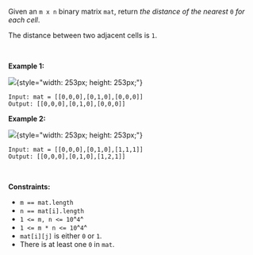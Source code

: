 Given an `m x n` binary matrix `mat`, return *the distance of the
nearest* `0` *for each cell*.

The distance between two adjacent cells is `1`.

 

**Example 1:**

![](https://assets.leetcode.com/uploads/2021/04/24/01-1-grid.jpg){style="width: 253px; height: 253px;"}

    Input: mat = [[0,0,0],[0,1,0],[0,0,0]]
    Output: [[0,0,0],[0,1,0],[0,0,0]]

**Example 2:**

![](https://assets.leetcode.com/uploads/2021/04/24/01-2-grid.jpg){style="width: 253px; height: 253px;"}

    Input: mat = [[0,0,0],[0,1,0],[1,1,1]]
    Output: [[0,0,0],[0,1,0],[1,2,1]]

 

**Constraints:**

-   `m == mat.length`
-   `n == mat[i].length`
-   `1 <= m, n <= 10`^`4`^
-   `1 <= m * n <= 10`^`4`^
-   `mat[i][j]` is either `0` or `1`.
-   There is at least one `0` in `mat`.
